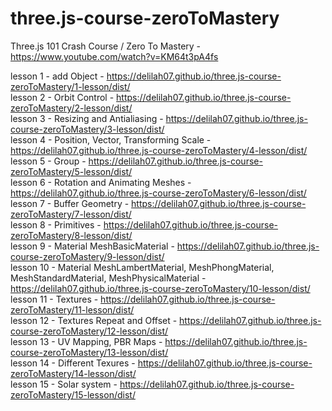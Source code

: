 # three.js-course-zeroToMastery

Three.js 101 Crash Course / Zero To Mastery - https://www.youtube.com/watch?v=KM64t3pA4fs

lesson 1 - add Object - https://delilah07.github.io/three.js-course-zeroToMastery/1-lesson/dist/ \
lesson 2 - Orbit Control - https://delilah07.github.io/three.js-course-zeroToMastery/2-lesson/dist/ \
lesson 3 - Resizing and Antialiasing - https://delilah07.github.io/three.js-course-zeroToMastery/3-lesson/dist/ \
lesson 4 - Position, Vector, Transforming Scale - https://delilah07.github.io/three.js-course-zeroToMastery/4-lesson/dist/ \
lesson 5 - Group - https://delilah07.github.io/three.js-course-zeroToMastery/5-lesson/dist/ \
lesson 6 - Rotation and Animating Meshes - https://delilah07.github.io/three.js-course-zeroToMastery/6-lesson/dist/ \
lesson 7 - Buffer Geometry - https://delilah07.github.io/three.js-course-zeroToMastery/7-lesson/dist/ \
lesson 8 - Primitives - https://delilah07.github.io/three.js-course-zeroToMastery/8-lesson/dist/ \
lesson 9 - Material MeshBasicMaterial - https://delilah07.github.io/three.js-course-zeroToMastery/9-lesson/dist/ \
lesson 10 - Material MeshLambertMaterial, MeshPhongMaterial, MeshStandardMaterial, MeshPhysicalMaterial - https://delilah07.github.io/three.js-course-zeroToMastery/10-lesson/dist/ \
lesson 11 - Textures - https://delilah07.github.io/three.js-course-zeroToMastery/11-lesson/dist/ \
lesson 12 - Textures Repeat and Offset - https://delilah07.github.io/three.js-course-zeroToMastery/12-lesson/dist/ \
lesson 13 - UV Mapping, PBR Maps - https://delilah07.github.io/three.js-course-zeroToMastery/13-lesson/dist/ \
lesson 14 - Different Texures - https://delilah07.github.io/three.js-course-zeroToMastery/14-lesson/dist/ \
lesson 15 - Solar system - https://delilah07.github.io/three.js-course-zeroToMastery/15-lesson/dist/
